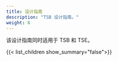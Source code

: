 ```yaml
---
title: 设计指南
description: "TSB 设计指南。"
weight: 8
---
```


该设计指南同时适用于 TSB 和 TSE。

{{< list_children show_summary="false">}}
